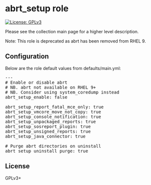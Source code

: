 # abrt_setup role

[![License: GPLv3](https://img.shields.io/badge/license-GPLv3-brightgreen.svg)](https://www.gnu.org/licenses/gpl-3.0)

Please see the collection main page for a higher level description.

Note: This role is deprecated as abrt has been removed from RHEL 9.

## Configuration

Below are the role default values from defaults/main.yml:

<pre>
---
# Enable or disable abrt
# NB. abrt not available on RHEL 9+
# NB. Consider using system_coredump instead
abrt_setup_enable: false

abrt_setup_report_fatal_mce_only: true
abrt_setup_vmcore_move_not_copy: true
abrt_setup_console_notification: true
abrt_setup_unpackaged_reports: true
abrt_setup_sosreport_plugin: true
abrt_setup_unsigned_reports: true
abrt_setup_java_connector: true

# Purge abrt directories on uninstall
abrt_setup_uninstall_purge: true
</pre>

## License

GPLv3+
